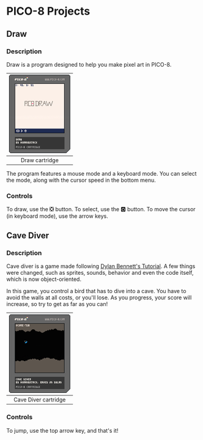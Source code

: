 # PICO-8 Projects
## Draw
### Description
Draw is a program designed to help you make pixel art in PICO-8.

|![Draw](cartridges/draw.p8.png)|
|:-:|
|Draw cartridge|

The program features a mouse mode and a keyboard mode. You can select the mode, along with the cursor speed in the bottom menu.

### Controls
To draw, use the ❎ button. To select, use the 🅾️ button. To move the cursor (in keyboard mode), use the arrow keys.

## Cave Diver
### Description
Cave diver is a game made following [Dylan Bennett's Tutorial](https://mboffin.itch.io/gamedev-with-pico-8-issue1). A few things were changed, such as sprites, sounds, behavior and even the code itself, which is now object-oriented.

In this game, you control a bird that has to dive into a cave. You have to avoid the walls at all costs, or you'll lose. As you progress, your score will increase, so try to get as far as you can!

|![Cave Diver](cartridges/cave-diver.p8.png)|
|:-:|
|Cave Diver cartridge|

### Controls
To jump, use the top arrow key, and that's it!
